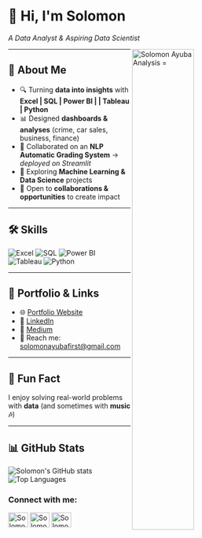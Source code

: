 # 👋 Hi, I'm Solomon

 *A Data Analyst & Aspiring Data Scientist*

<p>
<span>
  <img align="right" src="assets/DataAnalyticsGIFforGithub.gif" alt="Solomon Ayuba Analysis =" width="50%" />
</span>
<p>


---

## 🚀 About Me
- 🔍 Turning **data into insights** with **Excel | SQL | Power BI | | Tableau | Python**
- 📊 Designed **dashboards & analyses** (crime, car sales, business, finance)
- 🤖 Collaborated on an **NLP Automatic Grading System** → *deployed on Streamlit*
- 🌱 Exploring **Machine Learning & Data Science** projects
- 🤝 Open to **collaborations & opportunities** to create impact

---

## 🛠️ Skills
![Excel](https://img.shields.io/badge/Excel-217346?style=for-the-badge&logo=microsoft-excel&logoColor=white)
![SQL](https://img.shields.io/badge/SQL-336791?style=for-the-badge&logo=postgresql&logoColor=white)
![Power BI](https://img.shields.io/badge/Power%20BI-F2C811?style=for-the-badge&logo=power-bi&logoColor=black)
![Tableau](https://img.shields.io/badge/Tableau-E97627?style=for-the-badge&logo=tableau&logoColor=white)
![Python](https://img.shields.io/badge/Python-3776AB?style=for-the-badge&logo=python&logoColor=white)

---

## 📂 Portfolio & Links
- 🌐 [Portfolio Website](https://www.datascienceportfol.io/solomonayubafirst)
- 💼 [LinkedIn](https://www.linkedin.com/in/solomonayuba/)
- 📝 [Medium](https://medium.com/@solomonayubafirst)
- 📧 Reach me: [solomonayubafirst@gmail.com](solomonayubafirst@gmail.com)

---

## 🎵 Fun Fact
I enjoy solving real-world problems with **data** (and sometimes with **music 🎶**)

---

## 📊 GitHub Stats
![Solomon's GitHub stats](https://github-readme-stats.vercel.app/api?username=SolomonAyuba&show_icons=true&theme=radical)
![Top Languages](https://github-readme-stats.vercel.app/api/top-langs/?username=SolomonAyuba&layout=compact&theme=radical)

</p>
<h3 align="left">Connect with me:</h3>
<p align="left">
  <a href="https://www.linkedin.com/in/solomonayuba" target="blank"><img align="center"
      src="https://raw.githubusercontent.com/rahuldkjain/github-profile-readme-generator/master/src/images/icons/Social/linked-in-alt.svg"
      alt="Solomon's LinkedIn Profile" height="30" width="40" /></a>
<a href="https://https://x.com/sowlbrown" target="blank"><img align="center"
      src="https://raw.githubusercontent.com/rahuldkjain/github-profile-readme-generator/master/src/images/icons/Social/twitter.svg"
      alt="Solomon's Twitter Profile" height="30" width="40" /></a>
  <a href="https://https://www.instagram.com/sowl_brown/" target="blank"><img align="center"
      src="https://raw.githubusercontent.com/rahuldkjain/github-profile-readme-generator/master/src/images/icons/Social/instagram.svg"
      alt="Solomon's Instagram Profile" height="30" width="40" /></a>
</p>
